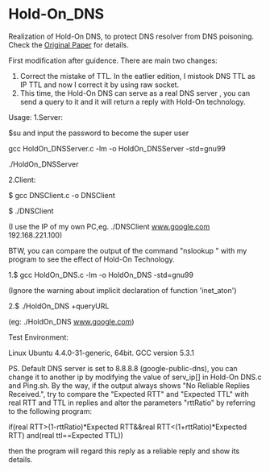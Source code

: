 # Hold-On_DNS
Realization of Hold-On DNS, to protect DNS resolver from DNS poisoning.
Check the [Original Paper](http://www.icsi.berkeley.edu/pubs/networking/dnspoisoning12.pdf) for details.



First modification after guidence. There are main two changes:
1. Correct the mistake of TTL. In the eatlier edition, I mistook DNS TTL
as IP TTL and now I correct it by using raw socket.
2. This time, the Hold-On DNS can serve as a real DNS server , you can
send a query to it and it will return a reply with Hold-On technology.

Usage:
1.Server:

$su and input the password to become the super user

gcc HoldOn_DNSServer.c -lm -o HoldOn_DNSServer -std=gnu99

./HoldOn_DNSServer

2.Client:

$ gcc DNSClient.c -o DNSClient

$ ./DNSClient <Domain name> <HoldOn DNS Server IP Address>

(I use the IP of my own PC,eg. ./DNSClient www.google.com 192.168.221.100)

BTW, you can compare the output of the command "nslookup <Domain name> <DNS Server IP>" with my program to see the effect of Hold-On Technology.

1.$ gcc HoldOn_DNS.c -lm -o HoldOn_DNS -std=gnu99

(Ignore the warning about implicit declaration of function 'inet_aton')


2.$ ./HoldOn_DNS +queryURL

(eg: ./HoldOn_DNS www.google.com)

Test Environment:

Linux Ubuntu 4.4.0-31-generic, 64bit. GCC version 5.3.1


PS. Default DNS server is set to 8.8.8.8 (google-public-dns), you can change it to another ip by modifying the value of serv_ip[] in Hold-On DNS.c and Ping.sh. By the way, if the output always shows "No Reliable Replies Received.", try to compare the "Expected RTT" and "Expected TTL" with real RTT and TTL in replies and alter the parameters "rttRatio" by referring to the following program:

if(real RTT>(1-rttRatio)*Expected RTT&&real RTT<(1+rttRatio)*Expected RTT)
	and(real ttl==Expected TTL))

then the program will regard this reply as a reliable reply and show its details. 
